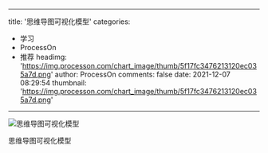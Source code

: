 
---
title: '思维导图可视化模型'
categories: 
 - 学习
 - ProcessOn
 - 推荐
headimg: 'https://img.processon.com/chart_image/thumb/5f17fc3476213120ec035a7d.png'
author: ProcessOn
comments: false
date: 2021-12-07 08:29:54
thumbnail: 'https://img.processon.com/chart_image/thumb/5f17fc3476213120ec035a7d.png'
---

<div>   
<img class="thumb" alt="思维导图可视化模型" src="https://img.processon.com/chart_image/thumb/5f17fc3476213120ec035a7d.png" referrerpolicy="no-referrer">
<p>思维导图可视化模型</p>  
</div>
            
